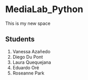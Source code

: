 # MediaLab_Python
This is my new space
## Students
1. Vanessa Azañedo
2. Diego Du Pont
3. Laura Quequejana
4. Eduardo Oré
5. Roseanne Park
